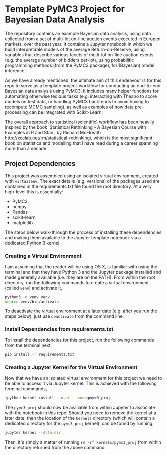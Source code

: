 # Template PyMC3 Project for Bayesian Data Analysis
The repository contains an example Bayesian data analysis, using data collected from a set of multi-lot on-line auction events executed in Europen markets, over the past year. It contains a Jupyter notebook in which we build interpretable models of the average Return-on-Reserve, using variables that describe various facets of multi-lot on-line auction events (e.g. the average number of bidders per-lot), using probabilitic programming methods (from the PyMC3 package), for (Bayesian) model inference.

As we have already mentioned, the ultimate aim of this endeavour is for this repo to serve as a template project-workflow for conducting an end-to-end Bayesian data analysis using PyMC3. It includes many helper functions for automating otherwise tedious tasks (e.g. interacting with Theano to score models on test data, or handling PyMC3 back-ends to avoid having to recompute MCMC sampling), as well as examples of how data pre-processing can be integrated with Scikit-Learn.

The overall approach to statistical (scientific) workflow has been heavily inspired by the book 'Statistical Rethinking - A Bayesian Course with Examples in R and Stan', by Richard McElreath http://xcelab.net/rm/statistical-rethinking/, which is the most significant book on statistics and modelling that I have read during a career spanning more than a decade.

## Project Dependencies
This project was assembled using an isolated virtual environment, created with `virtualenv`. The exact details (e.g. versions) of the packages used are contained in the requirements.txt file found the root directory. At a very high-level this is essentially:
- PyMC3
- numpy
- Pandas
- scikit-learn
- matplotlib

The steps below walk-through the process of installing these dependencies and making them available to the Jupyter template notebook via a dedicated Python 3 kernel.

### Creating a Virtual Environment
I am assuming that the reader will be using OS X, is familiar with using the terminal and that they have Python 3 and the Jupyter package installed and made generally available (i.e. they are on the PATH). From within the root directory, run the following commands to create a virtual environment (called `venv`) and activate it,

```bash
python3 -m venv venv
source venv/bin/activate
```

To deactivate the virtual environment at a later date (e.g. after you run the steps below), just use `deactivate` from the command line.

### Install Dependencies from requirements.txt
To install the dependencies for this project, run the following commands from the terminal next,

```bash
pip install -r requirements.txt
```

### Creating a Jupyter Kernel for the Virtual Environment
Now that we have an isolated virtual environment for this project we need to be able to access it via Jupyter kernel. This is achieved with the following terminal commands,

```bash
ipython kernel install --user --name=pymc3_proj
```

The `pymc3_proj` should now be available from within Jupyter to associate with the notebook in this repo! Should you need to remove the kernel at a later date, then the location of the `kernels` directory (which will contain a dedicated directory for the `pymc3_proj` kernel), can be found by running,

```bash
jupyter kernel --data-dir
```

Then, it's simply a matter of running `rm -rf kernels/pymc3_proj` from within the directory returned from the above command.
